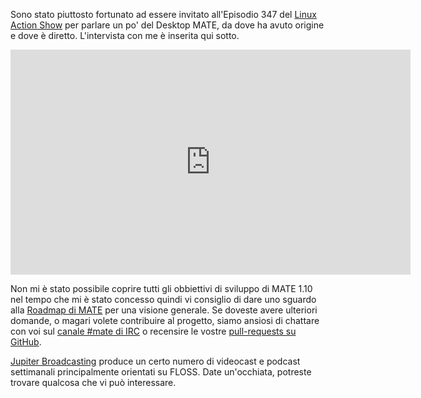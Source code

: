<!-- 
.. link: https://www.jupiterbroadcasting.com/75242/meet-mates-mastermind-las-347/
.. description: 
.. tags: News
.. date: 2015/01/28 22:17:32
.. title: Incontra la mente di MATE
.. slug: 2015-01-28-meet-mates-mastermind
.. author: Stefano Karapetsas
-->

Sono stato piuttosto fortunato ad essere invitato all'Episodio 347 del [Linux 
Action Show](https://www.jupiterbroadcasting.com/show/linuxactionshow/) per
parlare un po' del Desktop MATE, da dove ha avuto origine e dove è diretto.
L'intervista con me è inserita qui sotto.

<iframe width="640" height="360" src="https://www.youtube.com/embed/OwW9jaVKjSw?start=1945" frameborder="0" allowfullscreen></iframe>

Non mi è stato possibile coprire tutti gli obbiettivi di sviluppo di MATE 1.10 nel tempo
che mi è stato concesso quindi vi consiglio di dare uno sguardo alla  [Roadmap di MATE](https://wiki.mate-desktop.org/#!pages/roadmap.md)
per una visione generale. Se doveste avere ulteriori domande, o magari volete
contribuire al progetto, siamo ansiosi di chattare con
voi sul [canale #mate di IRC](https://web.libera.chat/?#mate) o
recensire le vostre [pull-requests su GitHub](https://github.com/mate-desktop). 

[Jupiter Broadcasting](https://www.jupiterbroadcasting.com) produce un certo numero di 
videocast e podcast settimanali principalmente orientati su FLOSS. Date un'occhiata,
potreste trovare qualcosa che vi può interessare.

